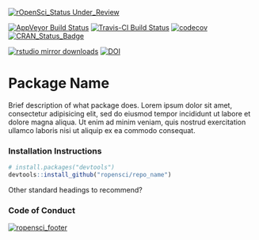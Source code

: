 

[![rOpenSci_Status Under_Review](https://img.shields.io/badge/-Under_Review-yellow.svg?style=flat-square&logo=data%3Aimage%2Fpng%3Bbase64%2CiVBORw0KGgoAAAANSUhEUgAAAvkAAANCCAMAAADLGCNIAAAACVBMVEUAAAD%2F%2F%2F%2F%2F%2F%2F9zeKVjAAAAAnRSTlMAAHaTzTgAAA7zSURBVHgB7N1RTpxHEEZR%2Bt%2F%2FoiPFL1GBE5HMRHTdc1fQFGc%2BY174OH%2F2LO784D7enM7vGvJ9Asgnn3%2FyyceffPLxJ598%2BsknH37yyaeffPLviHzy4SeffPjJJ5998smHn3zy2SeffPjJJ5998sln%2Fyb55It88tknn3z2ySefffLJZ5988tEnn3z2ySefffLJR%2F8OPeSLfPLRJ5989sknn33yyUeffPLRXyCffJFPPvrkk48%2B%2BeSzTz756JNPPvr3yydf5JOPPvnko08%2B%2BeiTTz765JO%2FKPLJZ5988tEnn3z0yScfffLJ3xT55KNPPvnok08%2B%2BuSTjz755C%2BKfPLRJ5989MknH33yySdf5O%2BJfPLRL8knX%2BSTjz755KNPPvnok08%2B%2BSJ%2FT%2BSTjz755KNPPvkrI598kU8%2B%2BuSTjz755JO%2FMvJFPvnok08%2B%2BuSTvzLyyRf55Icin3yRTz765JO%2FPfLJF%2Fnko08%2B%2Bdsjn3yRT34o8skX%2BeSjTz752yOffJFPfijyyRf55Icin3yRT34o8skX%2BeSHIp98kU9%2BKPLJF%2FnkhyKffJFP%2FvbIJ1%2Fkk3%2F%2Bly6gTz75rQ8A%2BeRH%2BZNPfhM%2F%2BeQ38ZNPfhQ%2F%2BeSH7JNPPvvkk9%2BxTz757JNPftQ%2B%2BeR36JNPPvvkk9%2BmTz75Afrkk88%2B%2BeS36ZNJfoA%2B%2BeSjTz75afpkkl%2BgTz756JNPfo0%2B%2BeSjTyb5Ofrkk0%2B%2ByA%2FQJ5989MkkP0GffPLRJ5988kV%2BgD755Bt9MskP0CeffPTJJ598kR%2BgTz75Rp988vfSJ5988sknH33yySdf5Afok0%2B%2B0SeffPJFfoA%2B%2BeSTL%2FLJF%2FkB%2BuSTT77IJ1%2Fkr6RPPvlGn0zyyRf55It88rVEPvrkk0%2B%2ByCdf5JMv8skX%2BeSLfPJFPvm6QD765JNPvsgnX%2BSTL%2FLJF%2Fnki3zydZV88Mknn3yRT77IJ1%2Fkky%2FyyRf55It88nWBfPDJJ598kU%2B%2ByCdf5JMv8v3NFJFPvsgnX%2BSTL%2FJ%2FBnzyySeffPLBJ5988kV%2BR%2F4hn%2FyN8Mknn3zyyQeffPLJF%2Fmb4ZNPPvnkkw8%2B%2BeSTL%2FIT8Mknn3yRH4BPPvngk08%2B%2BSK%2FAZ988lvwySff5JNPfgI%2B%2BeSDTz75Mfjkkw8%2B%2BeQX4JNPPvjkk1%2BDTz754JNPfgA%2B%2BeSDTz75Yfjkkx%2BATz753JNPfhk%2B%2BeQH4JNPPvfkk990%2FxzyyY%2FAJ5987sknv%2Bn%2BOeSTH3RPPvlJ9uSTH3X%2FHPLJz6knn%2FyO%2BtEhn%2FwKevLJ1yE%2FI1%2Fkky%2FyyQeffPLJF%2Fkh%2BOSTT77I78Ann3zyRX4HPvnkky%2FyO%2FDJJ598kd%2BBTz755Iv8AHzyySdf5Afgkx%2BQL%2FLJB5988sEnn3zyRX4APvkB%2BSKffPDJJx988gPyRT754JNPPvjkk0%2B%2ByA%2FAJ5988FfJJ1%2Fkkw8%2B%2BeSDTz754C%2BTT77IJx988skHn3zywV8mn3yRTz745JMPPvnkg08%2B%2BeCTT34APvnkg08%2B%2BeSL%2FAB88skH%2Fwf0PKcY%2BeCTryZ88tWET76a8MlXEz75asInX0345KsJn3w14ZOvJnzylYH%2FPOSTn4dPfic%2F6ZBPPvjkqwOffPLBJ18d%2BOSTDz75e%2BN%2BwieffPDJVxM%2B%2Beq4J5988MlXEz75a%2BP%2BPOSTDz755Dfcn4d88sEnn%2Fxt7r8Bn3zywSdfG5E85JPPPfnkg08%2B%2BWt9POSTH3R%2FHvLJt%2Fjkk%2B%2B3mT4L5O%2FFkPyyyUc%2F%2BdWTT74bkP%2B6wP8V%2BbXA%2F0vkl%2BJ%2BRH4k8L%2BI%2FELgfxn55Ifgj8hHvwN%2FRD75Hfgj8tEPwR%2BRT34G%2Foh89DvwR%2BST34E%2FIh%2F9DPwR%2BeR33I%2FIRz8If56L%2FLu%2F5%2BC%2F52Lko78A%2Foh88t8Pn%2F2GfPSfSyKf%2FA78EfnoZ%2BCPyCc%2FA39EPvoZ%2BCPyya%2FAH5GPfsb9iHzyM%2FBH5KOfgT8in%2FwM%2FBH56Gfgj8gnvwJ%2FRD76Gfgj8snPwB%2BRj34F%2Foh88jPwR%2BSjX4E%2FIp%2F8jPsR%2BehX4I%2FIJz8Df0Q%2B%2BhX4I%2FLJz8AfkY9%2BEv48KPnko08%2B%2BuyT35KPPvnos0%2F%2BTvnok48%2B%2BuSTjz756LNP%2Fkb56JOPPvrkk48%2B%2Bejvj3zy0f%2BHyF%2F17WGffKOPPvlGH33yA6OPPvlGH33yjT76M%2FLR3xb5Rh998o0%2B%2BuSvH330yTf66JNv9NEfkY%2F%2Bvsg3%2BuiTb%2FTRJ3%2F96KNPvtFHn3yjj%2F6IfPS3RL7RR598o48%2B%2BUYf%2FRn56KO%2FQb7RZ598o48%2B%2BUYf%2FRH56KN%2FtXyjjz75Rh998o0%2B%2BuQbffTJD4w%2B%2BuQbffTJN%2FqHfPLRRz8k3%2Biff%2FHYDn3y0b%2F93wvyjf6n%2FuNbySd%2FM%2F3r%2F7dAvtH%2F3EueupE%2B%2Begv%2BE0R%2BUb%2Fc697Kfnkr6J%2FvtFt9MlH%2F2XvvIU%2B%2BeSfF7%2FzFvnko39e%2Fcw76JNP%2Fnn5M2%2BnTz765%2BywT77R%2F7I3vPJm%2BeSjf84S%2B%2BQb%2Fa97yyNvpU8%2B%2BpedlXyj%2F%2F3e88Yr6ZOP%2FgWXJd%2Fov%2BEEJ0mffPTPWWSffKP%2Fu972wrvkk4%2F%2B2U%2Bf%2FEP%2B5yOcJH3y0b%2FgvuQb%2FTdc4STpk4%2F%2BtQcm3%2Bh%2Fvzc%2B7w765KO%2F4sTkG%2F1v3%2BEk6ZOP%2FknQJ9%2Foz0MsuDH5Rv97zbetsU%2B%2B0f%2F73vi2Hy6ffPRPgT75Rn%2F0xqf9aPnko38y9Mk3%2BnvvTL7RR598ox%2BkT77RR598o1%2BhT77RN%2FrkG32jT77RR3%2BpfKOPPvlGH33yjX6IPvlGH33yjT755KO%2FnD75Rh998gOjjz75Rt%2Fok2%2F0jT75Rh998lfQJ598o48%2B%2BUYfffJbo48%2B%2BUbfuckn3%2BhP%2BR%2B%2F0hH5%2ByIfffLJD9Ann3zyyScfffLJJ39V5KNPPvlGn3zyA%2FTJJx998sk3%2BuSTb%2FTJJ5%2F8VuSjTz755Iv8ffTJJ9%2Fok0%2B%2B0SeffPJFPvnkazd98sknX%2BSvpU8%2B%2BUaffPLJR578pfTJJ5988slHn3zyyRf55JN%2FaeiTTz755JNP%2FkM%2B%2BUaffPLJF%2Fnkk6%2Ft9Mknn3yRTz75V4U%2B%2BeSTTz755JNPPvkP%2BeQbffLJJ1%2Fkk0%2B%2BdtAnn3zyySffjzt%2FsHcHp5KDMRAGaeUf9J72PCAb%2BsnUl8FPFzJzGvLJJ1%2Fkk0%2B%2BWvTvyydf5JMv8skX%2BeRrKvTJr8sX%2BYfli3zyRT75Ip98kU%2B%2ByCdf35ZPvsgnX%2BSTrynQJ5988kU%2B%2BeSLfPJFPvk6S5988sknn3zyRT755It88kU%2B%2BSKffJFPvsgnX%2BSTL%2FLJF%2Fnki3zyRT75lchXYQKRT34p8kU%2B%2BeSTTz755JNPPvnkk08%2B%2BeSTTz755JNPPvnkk48%2B%2BeSL%2FG7kk6%2BQT%2F6RyCeffPLBJ5988sknn3zyySeffPLJF%2Fn%2BCZp88sknH33yj0c%2B%2BOSTH%2FLJJ598JeSTTz755JNPPvnko38IPvnkkx%2Fyye9FPvkivxv55JMf8ivw%2B%2FLJR5%2F865FPPvnkkx%2FyyS9GPvkTDfnNyCef%2FJBPPvnkk%2F%2BhyAef%2FKJ89MnvRz755If8%2B%2FDJJ78f%2BeSjX5Qf8snvRz75Ab8vX0GffPLJJ%2F9bkQ8%2B%2BSX56JPfj3zyVZgEfPJvyz9A38knn%2Fx%2BQ3458slX0Cf%2Fu5EPPvnkk6%2BW%2FAG%2FLV9x9Mn%2FTOSTnz8pn%2FwBvyxfcfTJJx%2F9%2B%2FDJJ9%2FJJ78tH%2F35u%2FLJD%2FnkH4988MkvyEf%2FgHz19gH%2F4%2FLJR78Mn3zyD8AnvyAfffJvRz745Bfko39Avqojgf9Z%2BeSj34FPPvkH4BfkK%2Bhfg0%2F%2BAfnoN%2BCTv5Af8vvwyT8vH%2F0afPLJPwC%2FIF9BvwKffPKH%2FBcL%2BVv5If%2Bthnzy2%2FTBJ5%2F8JOQr6Lfgk0%2F%2B6%2FTBJ38hP%2BSTT%2F4l%2BuCfk0%2F%2BgE9%2BSf59%2BuCTT%2F4i8slH%2F2FDPvkF%2BuCTv5B%2FkT745JMPPvkL%2BeiTT%2F5t%2BuCTv5CP%2Fr4hn%2FweffDJX8hHf9%2BQT36fPvjkr%2BSH%2FCV88skv0Aef%2FIV89PcN%2BeT36INP%2FkI%2B%2BvuGfPL79MEnfy8f%2FT188snv0wef%2FIX8zHX74JO%2FkI9%2BAT755A%2F3v8tOvoJ%2BHz755O%2Fpg0%2F%2BQv5p%2BuAv5OvyLzjwyS%2FIR3%2F6ZS1fQX%2FZkE9%2BZWHuJ3v5yn364C%2Fk68zQ4JNflo%2F%2BHID%2FS76Oft25nzySr1t7g09%2BRT76cwP%2Bb%2Fk6tzn3r8jXyc889xPyC%2FLrgZ%2Bn8nV0%2Bqr7fnksX2fX77gnn%2Fx%2BLfb98ly%2BbhtouO%2BXF%2BTrOoP77jvy9QEJBfbVQj75%2Fyuwr5VX5OszIArsK%2BUd%2BYKi%2F8KGfIGxeFyxkE%2F%2B2zzmQHlLvvpC%2BkoyVwr5TfmZW730EvLJL4FRyCcffPIL8hv0FfLr8gv0FfLr8gv0FfIr8tEnn%2FwCfYV88sEnvyG%2FQF8hvy6%2FQF8hvy6%2FQF8hvy6%2FQF8hvyD%2FAH3wyS%2FIR5%2F8f%2B3SAQ0DQRBFoTz%2Fpqvi9k8T0MCfSv3bMv8bqX9aH82ny%2FXpq%2Fmk%2FmF9Np%2FUv6vv5pP6Z2X%2Bh7pan76cT0fr06fz6WZ9%2BnY%2BnaxPH8%2Bni%2FXp6%2Fl0sD59Pp%2Fu1afv59O5%2BvRgPh2rT72YT7fq05v5dKo%2BPZpPl%2BrTq%2FnUnfv0bD7dqU%2Fv5tOZ%2BvRwPh2pT72cTzfq09v5pP4Jmf9YuX9A5r%2FWvj5l%2FnPN69NgPjW%2BT4v5NK5Pk%2Fk0rU9t5lPD%2B7SaT7v61Gw%2BzerTcD41uk%2FL%2BbSpT03nU4v7NJ5Pg%2FrUej7l%2FnPt55P6r5X5B%2FSY%2BJl%2FQq95b%2F4Jvee9%2BQe0IP58Pk14v55PI95v59OM%2BMv5NOT9bj4teW%2F%2BTFvej%2BbTmveT%2BbTn%2FWA%2BXeC9%2Bc91g%2FfmP9YV3pv%2FVHd4b%2F5DXeK9%2Bc90jPfmv9E52pv%2FQgd5%2F%2F18usn7j%2BfTVdp%2FOp8O0%2F67%2BXSb9x%2FNp%2Bu0N%2F%2FafPkr883%2FlPbmX5hvf2W%2B%2Be9Yv5lvvv2V%2BebPWG%2F%2Bm%2Fn2V5lv%2FhXSfzHffP2rMt%2F8y3bpzTd%2Fb1refPP39uPNN39vf%2F3MfPhb5oP5YD6YD%2BZjPpgP5oP5YD6YD%2BaD%2BWA%2BmA%2Fmg%2FlgPpgP5oP5YD6YD%2BaD%2BWA%2B%2FADKaDn3NMvojQAAAABJRU5ErkJggg%3D%3D)](https://www.ropensci.org)



[![AppVeyor Build Status](https://ci.appveyor.com/api/projects/status/github/ropensci/citeulike?branch=master&svg=true)](https://ci.appveyor.com/project/ropensci/citeulike)
[![Travis-CI Build Status](https://travis-ci.org/ropensci/citeulike.svg?branch=master)](https://travis-ci.org/)
 [![codecov](https://codecov.io/gh/RMHogervorst/badgecreatr/branch/master/graph/badge.svg)](https://codecov.io/gh/RMHogervorst/badgecreatr) 
[![CRAN_Status_Badge](http://www.r-pkg.org/badges/version/badgecreatr)](https://cran.r-project.org/package=badgecreatr)

[![rstudio mirror downloads](http://cranlogs.r-pkg.org/badges/citeulike?color=blue)](https://github.com/metacran/cranlogs.app)
[![DOI](https://zenodo.org/badge/DOI/10.5281/zenodo.466812.svg)](https://doi.org/10.5281/zenodo.466812)





# Package Name


Brief description of what package does. Lorem ipsum dolor sit amet, consectetur adipisicing elit, sed do eiusmod
tempor incididunt ut labore et dolore magna aliqua. Ut enim ad minim veniam,
quis nostrud exercitation ullamco laboris nisi ut aliquip ex ea commodo
consequat. 


### Installation Instructions

```r
# install.packages("devtools")
devtools::install_github("ropensci/repo_name")
```

Other standard headings to recommend?



### Code of Conduct



[![ropensci_footer](https://ropensci.org/public_images/github_footer.png)](https://ropensci.org)